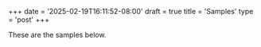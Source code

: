 +++
date = '2025-02-19T16:11:52-08:00'
draft = true
title = 'Samples'
type = 'post'
+++

These are the samples below.